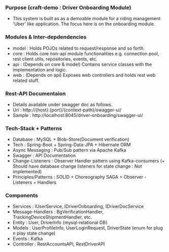 ### Purpose (craft-demo : Driver Onboarding Module)  ###
- This system is built as as a demoable module for a riding management 'Uber' like application. The focus here is on the onboarding module. 

### Modules & Inter-depdendencies ###

- model : Holds POJOs related to request/response and so forth.
- core : Holds core non-api module functionalities e.g. connection pool, rest client utils, repositories, events, etc.
- api : (Depends on core & model) Contains service classes with the implementation and logic.
- web : (Depends on api) Exposes web controllers and holds rest web related stuff.

### Rest-API Documentaion ###
- Details available under swagger doc as follows.
- Uri : http://{host}:{port}/{context-path}/swagger-ui/
- Sample : http://localhost:8045/driver-onboarding/swagger-ui/

### Tech-Stack + Patterns ###
- Database : MySQL + Blob-Store(Document verification)
- Tech : Spring-Boot + Spring-Data-JPA + Hibernate ORM
- Async Messaging : Pub/Sub pattern via Apache Kafka
- Swagger : API Documentation
- Change-Listeners : Observer Handler pattern using Kafka-consumers (+ Should have database change listeners for state change : Not implemented)
- Principles/Patterns : SOLID + Choreography SAGA + Observer - Listeners + Handlers

### Components ###
- Services : IUserService, IDriverOnboarding, IDriverDocService
- Message-Handlers : BgVerificationHandler, TrackingDeviceShipmentHandler, etc.
- Entity : User, DriverInfo {mysql-relational DB}
- Models : UserProfileInfo, UserLoginRequest, DriverState (enum for plug n play state change) 
- Events : Kafka
- Controller : RestAccountsAPI, RestDriverAPI